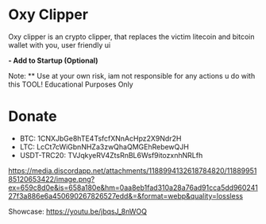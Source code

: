 # Oxy Clipper

Oxy clipper is an crypto clipper, that replaces the victim litecoin and bitcoin wallet with you, user friendly ui

**- Add to Startup (Optional)** 

Note: ** Use at your own risk, iam not responsible for any actions u do with this TOOL! Educational Purposes Only

# Donate

- BTC: 1CNXJbGe8hTE4TsfcfXNnAcHpz2X9Ndr2H
- LTC: LcCt7cWiGbnNHZa3zwQhaQMGEhRebewQJH
- USDT-TRC20: TVJqkyeRV4ZtsRnBL6Wsf9itozxnhNRLfh

https://media.discordapp.net/attachments/1188994132618784820/1188995185120653422/image.png?ex=659c8d0e&is=658a180e&hm=0aa8eb1fad310a28a76ad91cca5dd96024127f3a886e6a450690267826527edd&=&format=webp&quality=lossless

Showcase: https://youtu.be/jbqsJ_8nWOQ

